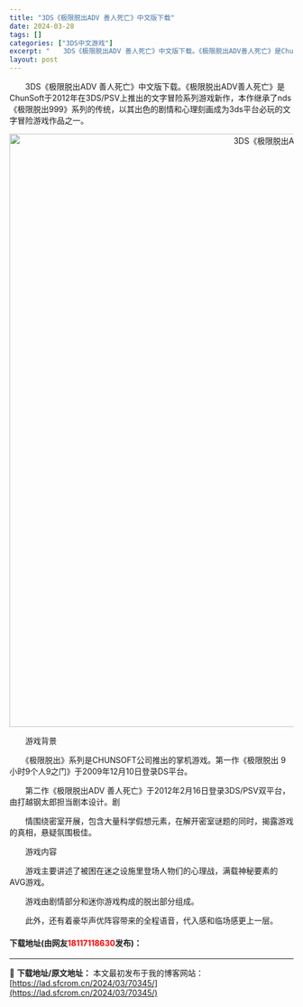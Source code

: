 ```yaml
---
title: "3DS《极限脱出ADV 善人死亡》中文版下载"
date: 2024-03-28
tags: []
categories: ["3DS中文游戏"]
excerpt: "　　3DS《极限脱出ADV 善人死亡》中文版下载。《极限脱出ADV善人死亡》是ChunSoft于2012年在3DS/PSV上推出的文字冒险系列游戏新作，本作继承了nds《极限脱出999》系列的传统，以其出色的剧情和心理刻画成为3ds平台必玩的文字冒险游戏作品之一。 　　游戏背景 　　《极限脱出》系列&hellip;"
layout: post
---
```


 <p>　　3DS《极限脱出ADV 善人死亡》中文版下载。《极限脱出ADV善人死亡》是ChunSoft于2012年在3DS/PSV上推出的文字冒险系列游戏新作，本作继承了nds《极限脱出999》系列的传统，以其出色的剧情和心理刻画成为3ds平台必玩的文字冒险游戏作品之一。</p> <p align="center"><img align="" border="0" src="https://lad.sfcrom.cn/wp-content/uploads/2024/03/20240328_660547d3d6b83.jpg" width="1050" alt="3DS《极限脱出ADV 善人死亡》中文版下载" /></p> <p>　　游戏背景</p> <p>　　《极限脱出》系列是CHUNSOFT公司推出的掌机游戏。第一作《极限脱出 9小时9个人9之门》于2009年12月10日登录DS平台。</p> <p>　　第二作《极限脱出ADV 善人死亡》于2012年2月16日登录3DS/PSV双平台，由打越钢太郎担当剧本设计。剧</p> <p>　　情围绕密室开展，包含大量科学假想元素，在解开密室谜题的同时，揭露游戏的真相，悬疑氛围极佳。</p> <p>　　游戏内容</p> <p>　　游戏主要讲述了被困在迷之设施里登场人物们的心理战，满载神秘要素的AVG游戏。</p> <p>　　游戏由剧情部分和迷你游戏构成的脱出部分组成。</p> <p>　　此外，还有着豪华声优阵容带来的全程语音，代入感和临场感更上一层。</p> <p><h4>下载地址(由网友<font color="red">18117118630</font>发布)：</h4></p> 

---
📖 **下载地址/原文地址：** 本文最初发布于我的博客网站：[https://lad.sfcrom.cn/2024/03/70345/](https://lad.sfcrom.cn/2024/03/70345/)
